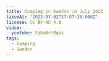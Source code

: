 ```yaml
---
title: Camping in Sweden in July 2023
takenAt: "2023-07-02T17:07:38.000Z"
license: CC BY-ND 4.0
video:
  youtube: Fz0m0ntBgsk
tags:
  - Camping
  - Sweden
---
```

